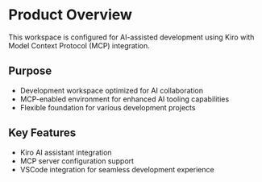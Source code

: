 # Product Overview

This workspace is configured for AI-assisted development using Kiro with Model Context Protocol (MCP) integration.

## Purpose
- Development workspace optimized for AI collaboration
- MCP-enabled environment for enhanced AI tooling capabilities
- Flexible foundation for various development projects

## Key Features
- Kiro AI assistant integration
- MCP server configuration support
- VSCode integration for seamless development experience